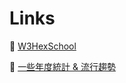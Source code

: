 # Links
🔗 [W3HexSchool](https://w3c.hexschool.com/)

🔗 [一些年度統計 & 流行趨勢](https://2024.stateofjs.com/en-US/libraries/#tier_list)